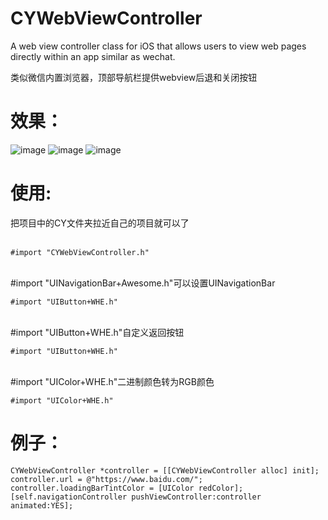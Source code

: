 # CYWebViewController
A web view controller class for iOS that allows users to view web pages directly within an app similar as wechat.<br>

类似微信内置浏览器，顶部导航栏提供webview后退和关闭按钮 

效果：
===
![image](https://github.com/wheying/CYWebViewController/blob/master/Screenshot/1.PNG) ![image](https://github.com/wheying/CYWebViewController/blob/master/Screenshot/2.PNG) ![image](https://github.com/wheying/CYWebViewController/blob/master/Screenshot/3.PNG)

使用:
===
把项目中的CY文件夹拉近自己的项目就可以了<br>
<br/>
```
#import "CYWebViewController.h"
```
<br>#import "UINavigationBar+Awesome.h"可以设置UINavigationBar
```
#import "UIButton+WHE.h"
```
<br>#import "UIButton+WHE.h"自定义返回按钮
```
#import "UIButton+WHE.h"
```
<br>#import "UIColor+WHE.h"二进制颜色转为RGB颜色
```
#import "UIColor+WHE.h"
```

例子：
=====
```
CYWebViewController *controller = [[CYWebViewController alloc] init];
controller.url = @"https://www.baidu.com/";
controller.loadingBarTintColor = [UIColor redColor];
[self.navigationController pushViewController:controller animated:YES];
```
